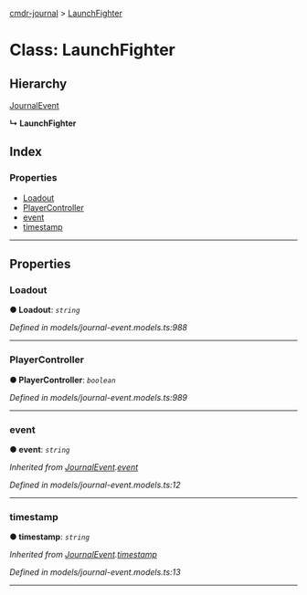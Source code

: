 [cmdr-journal](../README.md) > [LaunchFighter](../classes/launchfighter.md)



# Class: LaunchFighter

## Hierarchy


 [JournalEvent](journalevent.md)

**↳ LaunchFighter**







## Index

### Properties

* [Loadout](launchfighter.md#loadout)
* [PlayerController](launchfighter.md#playercontroller)
* [event](launchfighter.md#event)
* [timestamp](launchfighter.md#timestamp)



---
## Properties
<a id="loadout"></a>

###  Loadout

**●  Loadout**:  *`string`* 

*Defined in models/journal-event.models.ts:988*





___

<a id="playercontroller"></a>

###  PlayerController

**●  PlayerController**:  *`boolean`* 

*Defined in models/journal-event.models.ts:989*





___

<a id="event"></a>

###  event

**●  event**:  *`string`* 

*Inherited from [JournalEvent](journalevent.md).[event](journalevent.md#event)*

*Defined in models/journal-event.models.ts:12*





___

<a id="timestamp"></a>

###  timestamp

**●  timestamp**:  *`string`* 

*Inherited from [JournalEvent](journalevent.md).[timestamp](journalevent.md#timestamp)*

*Defined in models/journal-event.models.ts:13*





___


